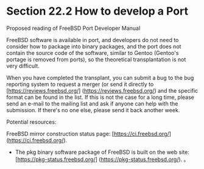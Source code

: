 # Section 22.2 How to develop a Port

Proposed reading of FreeBSD Port Developer Manual

FreeBSD software is available in port, and developers do not need to consider how to package into binary packages, and the port does not contain the source code of the software, similar to Gentoo (Gentoo's portage is removed from ports), so the theoretical transplantation is not very difficult.

When you have completed the transplant, you can submit a bug to the bug reporting system to request a merger (or send it directly to [https://reviews.freebsd.org/] (https://reviews.freebsd.org/) and the specific format can be found in the list. If this is not the case for a long time, please send an e-mail to the mailing list and ask if anyone can help with the submission. If there's no one else, please send it back another week.

Potential resources:

FreeBSD mirror construction status page: [https://ci.freebsd.org/] (https://ci.freebsd.org/).
- The pkg binary software package of FreeBSD is built on the web site: [https://pkg-status.freebsd.org/] (https://pkg-status.freebsd.org/).
。